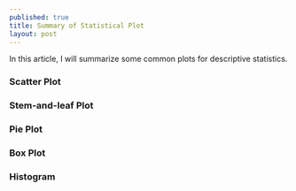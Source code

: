 ```yaml
---
published: true
title: Summary of Statistical Plot
layout: post
---
```

In this article, I will summarize some common plots for descriptive statistics.

### Scatter Plot

### Stem-and-leaf Plot

### Pie Plot

### Box Plot

### Histogram
